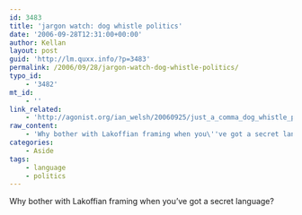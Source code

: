 ```yaml
---
id: 3483
title: 'jargon watch: dog whistle politics'
date: '2006-09-28T12:31:00+00:00'
author: Kellan
layout: post
guid: 'http://lm.quxx.info/?p=3483'
permalink: /2006/09/28/jargon-watch-dog-whistle-politics/
typo_id:
    - '3482'
mt_id:
    - ''
link_related:
    - 'http://agonist.org/ian_welsh/20060925/just_a_comma_dog_whistle_politics'
raw_content:
    - 'Why bother with Lakoffian framing when you\''ve got a secret language?'
categories:
    - Aside
tags:
    - language
    - politics
---
```


Why bother with Lakoffian framing when you’ve got a secret language?
